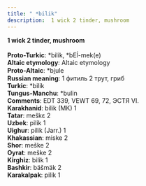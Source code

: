 ```yaml
---
title: " *bilik"
description:  1 wick 2 tinder, mushroom
---
```

<strong> 1 wick 2 tinder, mushroom</strong><br><br>
<strong>Proto-Turkic</strong>:  *bilik, *bEĺ-mek(e)<br>
<strong>Altaic etymology</strong>:  Altaic etymology<br>
<strong> Proto-Altaic</strong>:  *bi̯ule<br>
<strong>Russian meaning</strong>:  1 фитиль 2 трут, гриб<br>
<strong>Turkic</strong>:  *bilik<br>
<strong>Tungus-Manchu</strong>:  *bulin<br>
<strong>Comments</strong>:  EDT 339, VEWT 69, 72, ЭСТЯ VI.<br>
<strong>Karakhanid</strong>:  bilik (MK) 1<br>
<strong>Tatar</strong>:  meškɛ 2<br>
<strong>Uzbek</strong>:  pilik 1<br>
<strong>Uighur</strong>:  pilik (Jarr.) 1<br>
<strong>Khakassian</strong>:  miske 2<br>
<strong>Shor</strong>:  meške 2<br>
<strong>Oyrat</strong>:  meške 2<br>
<strong>Kirghiz</strong>:  bilik 1<br>
<strong>Bashkir</strong>:  bäšmäk 2<br>
<strong>Karakalpak</strong>:  pilik 1<br>


